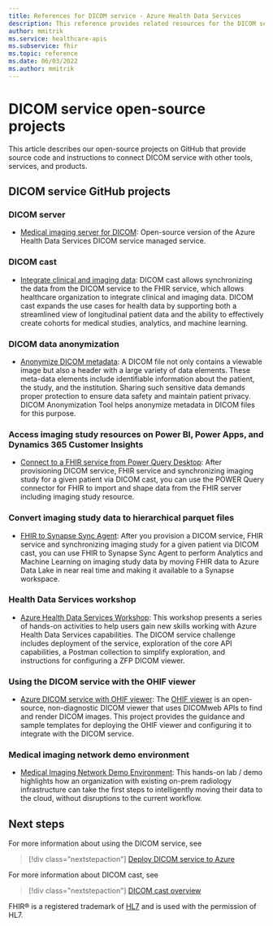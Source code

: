 ```yaml
---
title: References for DICOM service - Azure Health Data Services
description: This reference provides related resources for the DICOM service.
author: mmitrik
ms.service: healthcare-apis
ms.subservice: fhir
ms.topic: reference
ms.date: 06/03/2022
ms.author: mmitrik
---
```


# DICOM service open-source projects

This article describes our open-source projects on GitHub that provide source code and instructions to connect DICOM service with other tools, services, and products. 

## DICOM service GitHub projects

### DICOM server

* [Medical imaging server for DICOM](https://github.com/microsoft/dicom-server): Open-source version of the Azure Health Data Services DICOM service managed service.

### DICOM cast

* [Integrate clinical and imaging data](https://github.com/microsoft/dicom-server/blob/main/docs/concepts/dicom-cast.md): DICOM cast allows synchronizing the data from the DICOM service to the FHIR service, which allows healthcare organization to integrate clinical and imaging data. DICOM cast expands the use cases for health data by supporting both a streamlined view of longitudinal patient data and the ability to effectively create cohorts for medical studies, analytics, and machine learning.

### DICOM data anonymization

* [Anonymize DICOM metadata](https://github.com/microsoft/Tools-for-Health-Data-Anonymization/blob/master/docs/DICOM-anonymization.md): A DICOM file not only contains a viewable image but also a header with a large variety of data elements. These meta-data elements include identifiable information about the patient, the study, and the institution. Sharing such sensitive data demands proper protection to ensure data safety and maintain patient privacy. DICOM Anonymization Tool helps anonymize metadata in DICOM files for this purpose.

### Access imaging study resources on Power BI, Power Apps, and Dynamics 365 Customer Insights

* [Connect to a FHIR service from Power Query Desktop](/power-query/connectors/fhir/fhir): After provisioning DICOM service, FHIR service and synchronizing imaging study for a given patient via DICOM cast, you can use the POWER Query connector for FHIR to import and shape data from the FHIR server including imaging study resource.

### Convert imaging study data to hierarchical parquet files

* [FHIR to Synapse Sync Agent](https://github.com/microsoft/FHIR-Analytics-Pipelines/blob/main/FhirToDataLake/docs/Deploy-FhirToDatalake.md): After you provision a DICOM service, FHIR service and synchronizing imaging study for a given patient via DICOM cast, you can use FHIR to Synapse Sync Agent to perform Analytics and Machine Learning on imaging study data by moving FHIR data to Azure Data Lake in near real time and making it available to a Synapse workspace.

### Health Data Services workshop

* [Azure Health Data Services Workshop](https://github.com/microsoft/azure-health-data-services-workshop): This workshop presents a series of hands-on activities to help users gain new skills working with Azure Health Data Services capabilities.  The DICOM service challenge includes deployment of the service, exploration of the core API capabilities, a Postman collection to simplify exploration, and instructions for configuring a ZFP DICOM viewer.  

### Using the DICOM service with the OHIF viewer

* [Azure DICOM service with OHIF viewer](https://github.com/microsoft/dicom-ohif): The [OHIF viewer](https://ohif.org/) is an open-source, non-diagnostic DICOM viewer that uses DICOMweb APIs to find and render DICOM images.  This project provides the guidance and sample templates for deploying the OHIF viewer and configuring it to integrate with the DICOM service.  

### Medical imaging network demo environment
* [Medical Imaging Network Demo Environment](https://github.com/Azure-Samples/azure-health-data-services-samples/tree/main/samples/dicom-demo-env#readme): This hands-on lab / demo highlights how an organization with existing on-prem radiology infrastructure can take the first steps to intelligently moving their data to the cloud, without disruptions to the current workflow.


## Next steps

For more information about using the DICOM service, see

>[!div class="nextstepaction"]
>[Deploy DICOM service to Azure](deploy-dicom-services-in-azure.md)

For more information about DICOM cast, see

>[!div class="nextstepaction"]
>[DICOM cast overview](dicom-cast-overview.md)

FHIR&#174; is a registered trademark of [HL7](https://hl7.org/fhir/) and is used with the permission of HL7.
